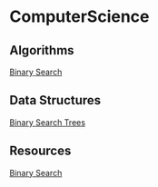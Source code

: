 # ComputerScience
## Algorithms 
[Binary Search](algorithms/BinarySearch.md)

## Data Structures  
[Binary Search Trees](data-structures/BinarySearchTrees.md)  

## Resources
[Binary Search](https://www.youtube.com/watch?v=j5uXyPJ0Pew&t=152s)
